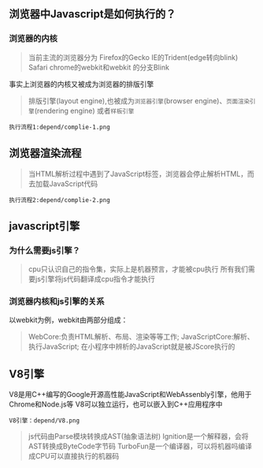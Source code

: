## 浏览器中Javascript是如何执行的？
### 浏览器的内核
> 当前主流的浏览器分为 Firefox的Gecko IE的Trident(edge转向blink) 
> Safari chrome的webkit和webkit 的分支Blink

 事实上浏览器的内核又被成为浏览器的排版引擎

> 排版引擎(layout engine),也被成为```浏览器引擎```(browser engine)、```页面渲染引擎```(rendering engine)
> 或者```样板引擎```

``执行流程1:depend/complie-1.png``

## 浏览器渲染流程
> 当HTML解析过程中遇到了JavaScript标签，浏览器会停止解析HTML，而去加载JavaScript代码

 ```执行流程2:depend/complie-2.png```

## javascript引擎
### 为什么需要js引擎？
> cpu只认识自己的指令集，实际上是机器预言，才能被cpu执行
> 所有我们需要js引擎将js代码翻译成cpu指令才能执行
### 浏览器内核和js引擎的关系
以webkit为例，webkit由两部分组成：
> WebCore:负责HTML解析、布局、渲染等等工作;
> JavaScriptCore:解析、执行JavaScript;
> 在小程序中辨析的JavaScript就是被JScore执行的
## V8引擎
V8是用C++编写的Google开源高性能JavaScript和WebAssenbly引擎，他用于Chrome和Node.js等
V8可以独立运行，也可以嵌入到C++应用程序中

```V8引擎：depend/V8.png```

> js代码由Parse模块转换成AST(抽象语法树)
> Ignition是一个解释器，会将AST转换成ByteCode字节码
> TurboFun是一个编译器，可以将机器吗编译成CPU可以直接执行的机器码

